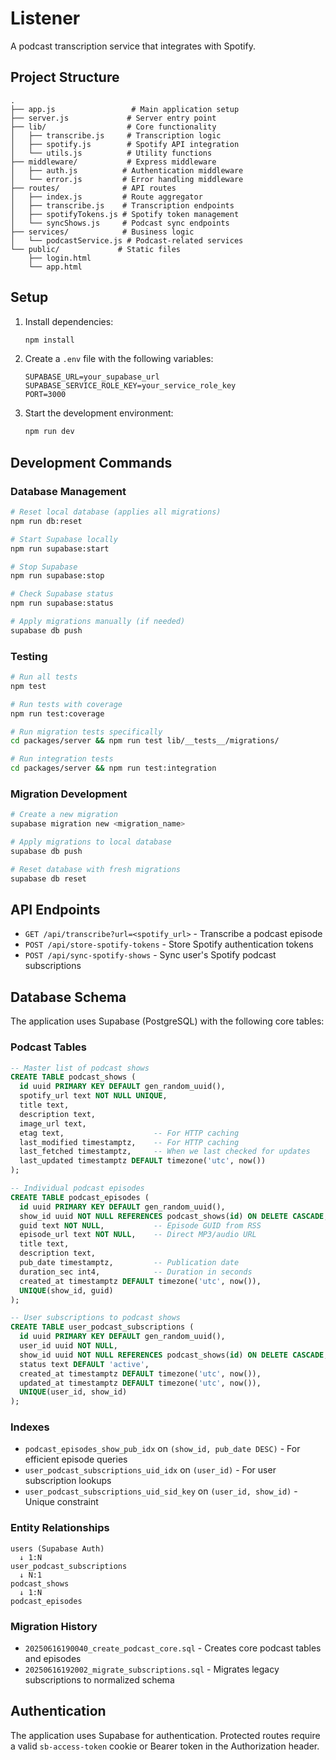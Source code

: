 # Listener

A podcast transcription service that integrates with Spotify.

## Project Structure

```
.
├── app.js                 # Main application setup
├── server.js             # Server entry point
├── lib/                  # Core functionality
│   ├── transcribe.js     # Transcription logic
│   ├── spotify.js        # Spotify API integration
│   └── utils.js          # Utility functions
├── middleware/           # Express middleware
│   ├── auth.js          # Authentication middleware
│   └── error.js         # Error handling middleware
├── routes/              # API routes
│   ├── index.js         # Route aggregator
│   ├── transcribe.js    # Transcription endpoints
│   ├── spotifyTokens.js # Spotify token management
│   └── syncShows.js     # Podcast sync endpoints
├── services/            # Business logic
│   └── podcastService.js # Podcast-related services
└── public/             # Static files
    ├── login.html
    └── app.html
```

## Setup

1. Install dependencies:
   ```bash
   npm install
   ```

2. Create a `.env` file with the following variables:
   ```
   SUPABASE_URL=your_supabase_url
   SUPABASE_SERVICE_ROLE_KEY=your_service_role_key
   PORT=3000
   ```

3. Start the development environment:
   ```bash
   npm run dev
   ```

## Development Commands

### Database Management

```bash
# Reset local database (applies all migrations)
npm run db:reset

# Start Supabase locally
npm run supabase:start

# Stop Supabase
npm run supabase:stop

# Check Supabase status
npm run supabase:status

# Apply migrations manually (if needed)
supabase db push
```

### Testing

```bash
# Run all tests
npm test

# Run tests with coverage
npm run test:coverage

# Run migration tests specifically
cd packages/server && npm run test lib/__tests__/migrations/

# Run integration tests
cd packages/server && npm run test:integration
```

### Migration Development

```bash
# Create a new migration
supabase migration new <migration_name>

# Apply migrations to local database
supabase db push

# Reset database with fresh migrations
supabase db reset
```

## API Endpoints

- `GET /api/transcribe?url=<spotify_url>` - Transcribe a podcast episode
- `POST /api/store-spotify-tokens` - Store Spotify authentication tokens
- `POST /api/sync-spotify-shows` - Sync user's Spotify podcast subscriptions

## Database Schema

The application uses Supabase (PostgreSQL) with the following core tables:

### Podcast Tables

```sql
-- Master list of podcast shows
CREATE TABLE podcast_shows (
  id uuid PRIMARY KEY DEFAULT gen_random_uuid(),
  spotify_url text NOT NULL UNIQUE,
  title text,
  description text,
  image_url text,
  etag text,                    -- For HTTP caching
  last_modified timestamptz,    -- For HTTP caching
  last_fetched timestamptz,     -- When we last checked for updates
  last_updated timestamptz DEFAULT timezone('utc', now())
);

-- Individual podcast episodes
CREATE TABLE podcast_episodes (
  id uuid PRIMARY KEY DEFAULT gen_random_uuid(),
  show_id uuid NOT NULL REFERENCES podcast_shows(id) ON DELETE CASCADE,
  guid text NOT NULL,           -- Episode GUID from RSS
  episode_url text NOT NULL,    -- Direct MP3/audio URL
  title text,
  description text,
  pub_date timestamptz,         -- Publication date
  duration_sec int4,            -- Duration in seconds
  created_at timestamptz DEFAULT timezone('utc', now()),
  UNIQUE(show_id, guid)
);

-- User subscriptions to podcast shows
CREATE TABLE user_podcast_subscriptions (
  id uuid PRIMARY KEY DEFAULT gen_random_uuid(),
  user_id uuid NOT NULL,
  show_id uuid NOT NULL REFERENCES podcast_shows(id) ON DELETE CASCADE,
  status text DEFAULT 'active',
  created_at timestamptz DEFAULT timezone('utc', now()),
  updated_at timestamptz DEFAULT timezone('utc', now()),
  UNIQUE(user_id, show_id)
);
```

### Indexes

- `podcast_episodes_show_pub_idx` on `(show_id, pub_date DESC)` - For efficient episode queries
- `user_podcast_subscriptions_uid_idx` on `(user_id)` - For user subscription lookups
- `user_podcast_subscriptions_uid_sid_key` on `(user_id, show_id)` - Unique constraint

### Entity Relationships

```
users (Supabase Auth)
  ↓ 1:N
user_podcast_subscriptions
  ↓ N:1
podcast_shows
  ↓ 1:N  
podcast_episodes
```

### Migration History

- `20250616190040_create_podcast_core.sql` - Creates core podcast tables and episodes
- `20250616192002_migrate_subscriptions.sql` - Migrates legacy subscriptions to normalized schema

## Authentication

The application uses Supabase for authentication. Protected routes require a valid `sb-access-token` cookie or Bearer token in the Authorization header. 
